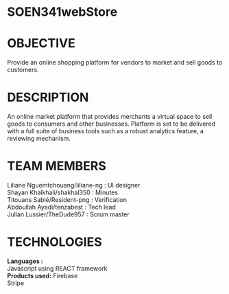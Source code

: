 # SOEN341webStore

# OBJECTIVE

Provide an online shopping platform for vendors to market and sell goods to customers. </br>

# DESCRIPTION 

An online market platform that provides merchants a virtual space to sell goods to consumers and other businesses. Platform is set to be delivered with a full suite of business tools such as a robust analytics feature, a reviewing mechanism. 

# TEAM MEMBERS

Liliane Nguemtchouang/liliane-ng : UI designer </br>
Shayan Khalkhali/shakhal350 : Minutes </br>
Titouans Sablé/Resident-png : Verification </br>
Abdoullah Ayadi/tenzabest : Tech lead </br>
Julian Lussier/TheDude957 : Scrum master </br>

# TECHNOLOGIES
 <b>Languages :</b> </br> 
    Javascript using REACT framework </br>
 <b>Products used:</b> 
    Firebase </br>
    Stripe </br>
